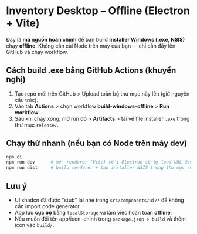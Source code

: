 # Inventory Desktop – Offline (Electron + Vite)

Đây là **mã nguồn hoàn chỉnh** để bạn build **installer Windows (.exe, NSIS)** chạy **offline**.
Không cần cài Node trên máy của bạn — chỉ cần đẩy lên GitHub và chạy workflow.

## Cách build .exe bằng GitHub Actions (khuyến nghị)
1. Tạo repo mới trên GitHub > Upload toàn bộ thư mục này lên (giữ nguyên cấu trúc).
2. Vào tab **Actions** > chọn workflow **build-windows-offline** > **Run workflow**.
3. Sau khi chạy xong, mở run đó > **Artifacts** > tải về file installer `.exe` trong thư mục `release/`.

## Chạy thử nhanh (nếu bạn có Node trên máy dev)
```bash
npm ci
npm run dev      # mở renderer (Vite) rồi Electron sẽ tự load URL dev
npm run dist     # build renderer + tạo installer NSIS trong thư mục release/
```

## Lưu ý
- UI shadcn đã được "stub" lại nhẹ trong `src/components/ui/*` để không cần import code generator.
- App lưu **cục bộ** bằng `localStorage` và làm việc hoàn toàn **offline**.
- Nếu muốn đổi tên app/icon: chỉnh trong `package.json > build` và thêm icon vào `build/`.
